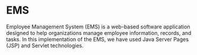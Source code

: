 # EMS

Employee Management System (EMS) is a web-based software application designed to help organizations manage employee information, records, and tasks. In this implementation of the EMS, we have used Java Server Pages (JSP) and Servlet technologies.
